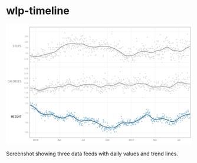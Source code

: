 # wlp-timeline


![alt text](app_screen_shot.png) <!-- .element width="100%" -->

Screenshot showing three data feeds with daily values and trend lines.
